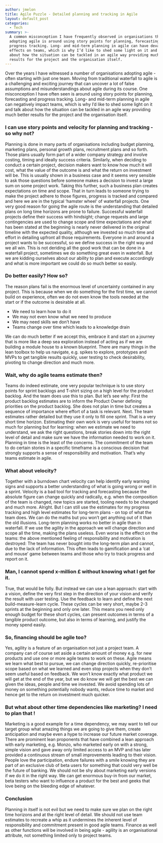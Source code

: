 ```yaml
---
author: jmelon
title: Agile Puzzle - Detailed planning and tracking in Agile
layout: default_post
categories:
  - Tech
summary: >-
  A common misconception I have frequently observed in organisations that are
  adopting agile is around using story points for planning, forecasting and
  progress tracking. Long- and mid-term planning in agile can have devastating
  effects on teams, which is why I’d like to shed some light on it and talk
  about how the situation can be tackled in an agile way providing much better
  results for the project and the organisation itself.
---
```


Over the years I have witnessed a number of organisations adopting agile - often starting with just one team. Moving from traditional waterfall to agile is a challenging and exciting journey that can uncover a lot of false assumptions and misunderstandings about agile during its course. One misconception I have often seen is around using story points for planning, forecasting and progress tracking. Long- and mid-term planning in agile can negatively impact teams, which is why I’d like to shed some light on it and talk about how the situation can be tackled in an agile way providing much better results for the project and the organisation itself.

### I can use story points and velocity for planning and tracking - so why not?
Planning is done in many parts of organisations including budget planning, marketing plans, personal growth plans, recruitment plans and so forth. Those plans usually form part of a wider company strategy and involve costing, timing and ideally success criteria. Similarly, when deciding to conduct a certain project, decision makers want to know how much it will cost, what the value of the outcome is and what the return on investment will be. This is usually shown in a business case and it seems very sensible to ask those questions before someone makes a decision to invest a large sum on some project work. Taking this further, such a business plan creates expectations on time and scope. That in turn leads to someone trying to make the project adhere to those figures, progress is tracked and compared and here we are in the typical ‘hamster wheel’ of waterfall projects.
One very good reason for going the agile route is the understanding that detailed plans on long time horizons are prone to failure. Successful waterfall projects define their success with hindsight; change requests and large contingencies are used to change scope and time expectations and what has been stated at the beginning is nearly never delivered in the original timeline with the expected quality, although we invested so much time and effort in detailing upfront all those requirements. Everyone in and around a project wants to be successful, so we define success in the right way and we all win. This is not deriding all the good work that can be done in a waterfall project, sometimes we do something great even in waterfall. But we are kidding ourselves about our ability to plan and execute accordingly and what is more important we could do so much better so easily.

### Do better easily? How so?
The reason plans fail is the enormous level of uncertainty contained in any project. This is because when we do something for the first time, we cannot build on experience, often we do not even know the tools needed at the start or if the outcome is desirable at all.

* We need to learn how to do it
* We may not even know what we need to produce
* We may need skills we don’t have
* Teams change over time which leads to a knowledge drain

We can do much better if we accept this, embrace it and start on a journey that is more like a deep sea exploration instead of acting as if we are building a module house to a known blueprint. There are many things in the lean toolbox to help us navigate, e.g. spikes to explore, prototypes and MVPs to get tangible results quickly, user testing to check desirability, pivoting to change direction and much more.

### Wait, why do agile teams estimate then? 
Teams do indeed estimate, one very popular technique is to use story points for sprint backlogs and T-shirt sizing on a high level for the product backlog. And the team does use this to plan. But let’s see why: First the product backlog estimates are to inform the Product Owner defining priorities on the product backlog. She does not plan in time but creates a sequence of importance where effort of a task is relevant. Next. The team estimates rather detailed but they use it only to fill one sprint. That is a very short time horizon. Estimating their own work is very useful for teams not so much for planning but for learning: when we estimate we need to understand, we ask the right questions, break stories down into the right level of detail and make sure we have the information needed to work on it. Planning in time is the least of the concerns. The commitment of the team to do certain stories in a specific timeframe is a conscious decision that strongly supports a sense of responsibility and motivation. That’s why teams estimate in agile.

### What about velocity?
Together with a burndown chart velocity can help identify early warning signs and supports a better understanding of what is going wrong or well in a sprint. Velocity is a bad tool for tracking and forecasting because the absolute figure can change quickly and radically, e.g. when the composition of the team is changed, new topics are started, tooling needs to be changed and much more. Alright. But I can still use the estimates for my progress tracking and high level estimates for long-term plans - on top of what the team does. We can do the maths but you won’t get anything out of it than the old illusions. Long-term planning works no better in agile than in waterfall. If we use the agility in the approach we will change direction and scope all the time, making the plans useless. Even worse is the effect on the teams: the above mentioned feeling of responsibility and motivation is destroyed: The team has never bought into the long-term plan and cannot, due to the lack of information. This often leads to gamification and a ‘cat and mouse’ game between teams and those who try to track progress and report on it.

### Man, I cannot spend x-million £ without knowing what I get for it.
True, that would be folly. But instead we can use a lean approach: start with a vision, define the very first step in the direction of your vision and verify the result with user testing. Use the feedback to learn and define the next build-measure-learn cycle. These cycles can be very short, maybe 2-3 sprints at the beginning and only one later. This means you need only enough budget for these short cycles, can present outcomes in terms of a tangible product outcome, but also in terms of learning, and justify the money spend easily.

### So, financing should be agile too?
Yes, agility is a feature of an organisation not just a project team. A company can of course set aside a certain amount of money e.g. for new products and use one or more agile teams to work on these. Agile means we learn what best to pursue, we can change direction quickly, re-prioritise scope based on what we learned and even stop projects when they don’t seem useful based on feedback. We won’t know exactly what product we will get at the end of the year, but we do know we will get the best we can given the ideas, people and time we invested. We avoid spending lots of money on something potentially nobody wants, reduce time to market and hence get to the return on investment much quicker.

### But what about other time dependencies like marketing? I need to plan that !
Marketing is a good example for a time dependency, we may want to tell our target group what amazing things we are going to give them, create anticipation and maybe even a hype to increase our future market coverage. There are prominent lean proponents that have combined a lean approach with early marketing, e.g. Monzo, who marketed early on with a strong, simple vision and gave away only limited access to an MVP and has later provided a continuous stream of small improvements leading to their vision. People love the participation, endure failures with a smile knowing they are part of an exclusive club of beta users for something that could very well be the future of banking. We should not be shy about marketing early versions if we do it in the right way. We can get enormous buy-in from our market, beta testers who want to influence a product for the best and geeks that love being on the bleeding edge of whatever.

### Conclusion
Planning in itself is not evil but we need to make sure we plan on the right time horizons and at the right level of detail. We should not use team estimates to recreate a whip as it undermines the inherent level of responsibility and commitment present in good agile teams. Finance as well as other functions will be involved in being agile - agility is an organisational attribute, not something limited only to project teams.
